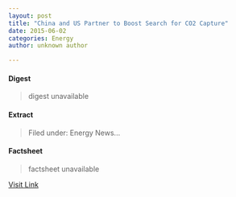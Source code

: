 ```yaml
---
layout: post
title: "China and US Partner to Boost Search for CO2 Capture"
date: 2015-06-02
categories: Energy
author: unknown author

---
```



#### Digest
>digest unavailable

#### Extract
>Filed under: Energy News...

#### Factsheet
>factsheet unavailable

[Visit Link](http://rss.sciam.com/~r/sciam/alternative-energy-technology/~3/8l8Z4DlEI1g/)


